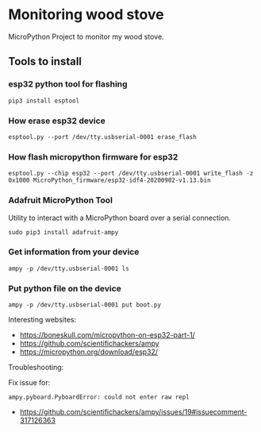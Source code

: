 # Monitoring wood stove

MicroPython Project to monitor my wood stove.

## Tools to install

### esp32 python tool for flashing

```
pip3 install esptool
```

### How erase esp32 device

```
esptool.py --port /dev/tty.usbserial-0001 erase_flash
```

### How flash micropython firmware for esp32

```
esptool.py --chip esp32 --port /dev/tty.usbserial-0001 write_flash -z 0x1000 MicroPython_firmware/esp32-idf4-20200902-v1.13.bin
```

### Adafruit MicroPython Tool

Utility to interact with a MicroPython board over a serial connection.

```
sudo pip3 install adafruit-ampy
```

### Get information from your device

```
ampy -p /dev/tty.usbserial-0001 ls
```

### Put python file on the device

```
ampy -p /dev/tty.usbserial-0001 put boot.py
```

Interesting websites:

- <https://boneskull.com/micropython-on-esp32-part-1/>
- <https://github.com/scientifichackers/ampy>
- <https://micropython.org/download/esp32/>

Troubleshooting:

Fix issue for:
```
ampy.pyboard.PyboardError: could not enter raw repl
```

- <https://github.com/scientifichackers/ampy/issues/19#issuecomment-317126363>